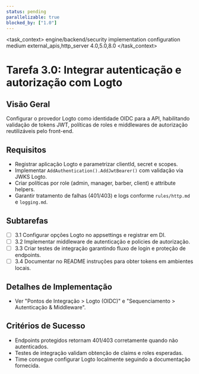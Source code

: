 ```yaml
---
status: pending
parallelizable: true
blocked_by: ["1.0"]
---
```


<task_context>
<domain>engine/backend/security</domain>
<type>implementation</type>
<scope>configuration</scope>
<complexity>medium</complexity>
<dependencies>external_apis,http_server</dependencies>
<unblocks>4.0,5.0,8.0</unblocks>
</task_context>

# Tarefa 3.0: Integrar autenticação e autorização com Logto

## Visão Geral
Configurar o provedor Logto como identidade OIDC para a API, habilitando validação de tokens JWT, políticas de roles e middlewares de autorização reutilizáveis pelo front-end.

## Requisitos
- Registrar aplicação Logto e parametrizar clientId, secret e scopes.
- Implementar `AddAuthentication().AddJwtBearer()` com validação via JWKS Logto.
- Criar políticas por role (admin, manager, barber, client) e attribute helpers.
- Garantir tratamento de falhas (401/403) e logs conforme `rules/http.md` e `logging.md`.

## Subtarefas
- [ ] 3.1 Configurar opções Logto no appsettings e registrar em DI.
- [ ] 3.2 Implementar middleware de autenticação e policies de autorização.
- [ ] 3.3 Criar testes de integração garantindo fluxo de login e proteção de endpoints.
- [ ] 3.4 Documentar no README instruções para obter tokens em ambientes locais.

## Detalhes de Implementação
- Ver "Pontos de Integração > Logto (OIDC)" e "Sequenciamento > Autenticação & Middleware".

## Critérios de Sucesso
- Endpoints protegidos retornam 401/403 corretamente quando não autenticados.
- Testes de integração validam obtenção de claims e roles esperadas.
- Time consegue configurar Logto localmente seguindo a documentação fornecida.

